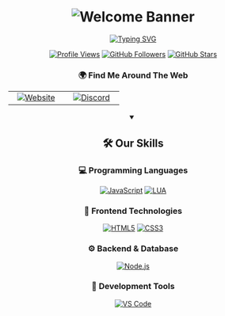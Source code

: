 # <div align="center">![Welcome Banner](banner_Discord.gif)</div>

<div align="center">
  
[![Typing SVG](https://readme-typing-svg.herokuapp.com?font=Fira+Code&pause=1000&color=8c00ff&width=435&lines=Welcome+To+Lexme+Store+GitHub;Full+Stack+Dev;Vist+Us+At+%3A+.gg%2FLEE)](https://git.io/typing-svg)

  [![Profile Views](https://komarev.com/ghpvc/?username=lexmeteam&color=58A6FF&style=for-the-badge&label=PROFILE+VIEWS)](https://github.com/lexmeteam)
  [![GitHub Followers](https://img.shields.io/github/followers/lexmeteam?logo=github&style=for-the-badge&color=58A6FF&labelColor=8c00ff&label=FOLLOWERS)](https://github.com/lexmeteam?tab=followers)
  [![GitHub Stars](https://img.shields.io/github/stars/lexmeteam?logo=github&style=for-the-badge&color=58A6FF&labelColor=8c00ff&label=STARS)](https://github.com/lexmeteam?tab=repositories)
  
  ### 🌍 Find Me Around The Web
  
  <table>
    <tr>
      <td align="center" width="96">
        <a href="https://canary.discord.com/servers/lexme-team-tm-1233316459304849418">
          <img src="https://img.shields.io/badge/Website-FF4088?style=for-the-badge&logo=google-chrome&logoColor=white" alt="Website"/>
        </a>
      </td>
      <td align="center" width="96">
        <a href="https://discord.gg/lee">
          <img src="https://img.shields.io/badge/Discord-5865F2?style=for-the-badge&logo=discord&logoColor=white" alt="Discord"/>
        </a>
      </td>
    </tr>
  </table>

  <details open>
    <summary><h2>🛠️ Our Skills</h2></summary>
    
  ### 💻 Programming Languages
  
  [![JavaScript](https://img.shields.io/badge/JavaScript-F7DF1E?style=for-the-badge&logo=javascript&logoColor=white&labelColor=8c00ff)](#)
  [![LUA](https://img.shields.io/badge/LUA-58A6FF?style=for-the-badge&logo=lua&logoColor=white&labelColor=58A6FF)](#)
  
  ### 🎨 Frontend Technologies
  
  [![HTML5](https://img.shields.io/badge/HTML5-E34F26?style=for-the-badge&logo=html5&logoColor=white&labelColor=8c00ff)](#)
  [![CSS3](https://img.shields.io/badge/CSS3-1572B6?style=for-the-badge&logo=css3&logoColor=white&labelColor=8c00ff)](#)  
  ### ⚙️ Backend & Database
  
  [![Node.js](https://img.shields.io/badge/Node.js-339933?style=for-the-badge&logo=node.js&logoColor=white&labelColor=8c00ff)](#)
  
  ### 🔧 Development Tools
  
  [![VS Code](https://img.shields.io/badge/VS_Code-007ACC?style=for-the-badge&logo=visual-studio-code&logoColor=white&labelColor=8c00ff)](#)

  </details> 
